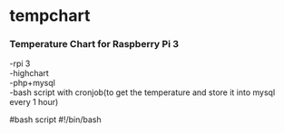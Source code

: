 # tempchart
<h3>Temperature Chart for Raspberry Pi 3</h3>

-rpi 3</br>
-highchart</br>
-php+mysql</br>
-bash script with cronjob(to get the temperature and store it into mysql every 1 hour)</br>

#bash script
#!/bin/bash

